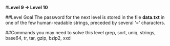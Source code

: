 #**Level 9 → Level 10**

##Level Goal
The password for the next level is stored in the file **data.txt** in one of the few human-readable strings, preceded by several ‘=’ characters.

##Commands you may need to solve this level
grep, sort, uniq, strings, base64, tr, tar, gzip, bzip2, xxd

